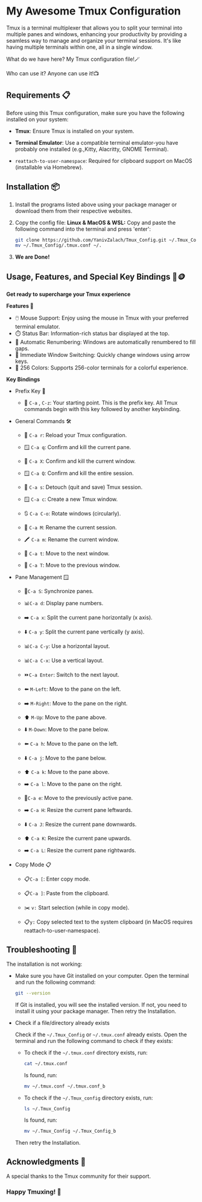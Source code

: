 # My Awesome Tmux Configuration


Tmux is a terminal multiplexer that allows you to split your terminal into multiple panes and windows, enhancing your productivity by providing a seamless way to manage and organize your terminal sessions. It's like having multiple terminals within one, all in a single window.


What do we have here? My Tmux configuration file!🪄


Who can use it? Anyone can use it!📺

## Requirements 📋

Before using this Tmux configuration, make sure you have the following installed on your system:

 * **Tmux**: Ensure Tmux is installed on your system.
  
 * **Terminal Emulator**: Use a compatible terminal emulator-you have probably one installed (e.g.,Kitty, Alacritty, GNOME Terminal).
  
 * `reattach-to-user-namespace`: Required for clipboard support on MacOS (installable via Homebrew).


## Installation 📦

 1. Install the programs listed above using your package manager or download them from their respective websites.
 
 2. Copy the config file:
     **Linux & MacOS & WSL:**
     Copy and paste the following command into the terminal and press 'enter':
     ```bash
     git clone https://github.com/YanivZalach/Tmux_Config.git ~/.Tmux_Config
     mv ~/.Tmux_Config/.tmux.conf ~/.
     
     ```
     
 3. **We are Done!**


## Usage, Features, and Special Key Bindings 🚀🪙

 **Get ready to supercharge your Tmux experience**


 **Features 🎉**
 * 🖱️ Mouse Support: Enjoy using the mouse in Tmux with your preferred terminal emulator.
 * ⏱️ Status Bar: Information-rich status bar displayed at the top.
 * 🔄 Automatic Renumbering: Windows are automatically renumbered to fill gaps.
 * 🔁 Immediate Window Switching: Quickly change windows using arrow keys.
 * 🌈 256 Colors: Supports 256-color terminals for a colorful experience.
     
 
**Key Bindings**

 * Prefix Key 🌟

     - 🎯 `C-a` , `C-z`: Your starting point. This is the prefix key. All Tmux commands begin with this key followed by another keybinding.

 * General Commands 🛠️

     - 🔄 `C-a r`: Reload your Tmux configuration.


     - 🪟 `C-a q`: Confirm and kill the current pane.
     - 🚪 `C-a X`: Confirm and kill the current window.
     - 🪟 `C-a Q`: Confirm and kill the entire session.


     - 🧲 `C-a s`: Detouch (quit and save) Tmux session.
     - 🪟 `C-a c`: Create a new Tmux window.
     - 🔃 `C-a C-o`: Rotate windows (circularly).


     - 📛 `C-a M`: Rename the current session.
     - 🖍️ `C-a m`: Rename the current window.


     - 🔀 `C-a t`: Move to the next window.
     - 🔀 `C-a T`: Move to the previous window.

 * Pane Management 🪟

     - 🔗`C-a S`: Synchronize panes.
     - 📊`C-a d`: Display pane numbers.


     - ➡️ `C-a x`: Split the current pane horizontally (x axis).
     - ⬇️ `C-a y`: Split the current pane vertically (y axis).
     - 📊`C-a C-y`: Use a horizontal layout.
     - 📊`C-a C-x`: Use a vertical layout.
     - ⏩`C-a Enter`: Switch to the next layout.


     - ⬅️ `M-Left`: Move to the pane on the left.
     - ➡️ `M-Right`: Move to the pane on the right.
     - ⬆️ `M-Up`: Move to the pane above.
     - ⬇️ `M-Down`: Move to the pane below.


     - ⬅️ `C-a h`: Move to the pane on the left.
     - ⬇️ `C-a j`: Move to the pane below.
     - ⬆️ `C-a k`: Move to the pane above.
     - ➡️ `C-a l`: Move to the pane on the right.
     - 🧩`C-a e`: Move to the previously active pane.


     - ➡️ `C-a H`: Resize the current pane leftwards.
     - ⬇️ `C-a J`: Resize the current pane downwards.
     - ⬆️ `C-a K`: Resize the current pane upwards.
     - ➡️ `C-a L`: Resize the current pane rightwards.

* Copy Mode 📋

     - 📋`C-a [`: Enter copy mode.
     - 📋`C-a ]`: Paste from the clipboard.


     - ✂️ `v:` Start selection (while in copy mode).
     - 📋`y:` Copy selected text to the system clipboard (in MacOS requires reattach-to-user-namespace).

## Troubleshooting 🔧

The installation is not working:

- Make sure you have Git installed on your computer.
  Open the terminal and run the following command:

  ```bash
  git --version
  ```

  If Git is installed, you will see the installed version. If not, you need to install it using your package manager.
  Then retry the Installation.
  
- Check if a file/directory already exists
  
  Check if the `~/.Tmux_Config` or `~/.tmux.conf` already exists.
  Open the terminal and run the following command to check if they exists:

  - To check if the `~/.tmux.conf` directory exists, run:

      ```bash
      cat ~/.tmux.conf
      ```

      Is found, run:

      ```bash
      mv ~/.tmux.conf ~/.tmux.conf_b
      ```

  - To check if the `~/.Tmux_config` directory exists, run:

      ```bash
      ls ~/.Tmux_Config
      ```

      Is found, run:

      ```bash
      mv ~/.Tmux_Config ~/.Tmux_Config_b
      ```
  Then retry the Installation.


## Acknowledgments 🙏

A special thanks to the Tmux community for their support.

### Happy Tmuxing! 🎉
